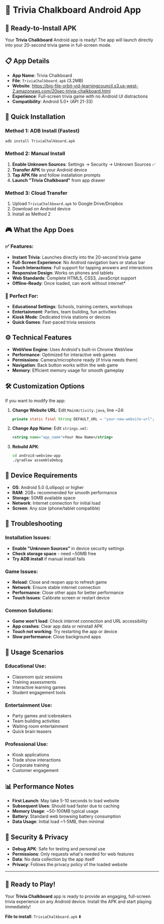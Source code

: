 # 🎯 Trivia Chalkboard Android App

## 📱 Ready-to-Install APK

Your **Trivia Chalkboard** Android app is ready! The app will launch directly into your 20-second trivia game in full-screen mode.

## 📋 App Details

- **App Name**: Trivia Chalkboard  
- **File**: `TriviaChalkboard.apk` (3.2MB)
- **Website**: https://big-file-orbit-vid-learningcouncil.s3.us-west-2.amazonaws.com/20sec-trivia-chalkboard.html
- **Experience**: Full-screen trivia game with no Android UI distractions
- **Compatibility**: Android 5.0+ (API 21-33)

## 🚀 Quick Installation

### Method 1: ADB Install (Fastest)
```bash
adb install TriviaChalkboard.apk
```

### Method 2: Manual Install
1. **Enable Unknown Sources**: Settings → Security → Unknown Sources ✅
2. **Transfer APK** to your Android device
3. **Tap APK file** and follow installation prompts
4. **Launch "Trivia Chalkboard"** from app drawer

### Method 3: Cloud Transfer
1. Upload `TriviaChalkboard.apk` to Google Drive/Dropbox
2. Download on Android device
3. Install as Method 2

## 🎮 What the App Does

### ✅ Features:
- **Instant Trivia**: Launches directly into the 20-second trivia game
- **Full-Screen Experience**: No Android navigation bars or status bar
- **Touch Interactions**: Full support for tapping answers and interactions  
- **Responsive Design**: Works on phones and tablets
- **Web Standards**: Complete HTML5, CSS3, JavaScript support
- **Offline-Ready**: Once loaded, can work without internet*

### 🎯 Perfect For:
- **Educational Settings**: Schools, training centers, workshops
- **Entertainment**: Parties, team building, fun activities
- **Kiosk Mode**: Dedicated trivia stations or devices
- **Quick Games**: Fast-paced trivia sessions

## ⚙️ Technical Features

- **WebView Engine**: Uses Android's built-in Chrome WebView
- **Performance**: Optimized for interactive web games
- **Permissions**: Camera/microphone ready (if trivia needs them)
- **Navigation**: Back button works within the web game
- **Memory**: Efficient memory usage for smooth gameplay

## 🛠️ Customization Options

If you want to modify the app:

1. **Change Website URL**: Edit `MainActivity.java`, line ~24:
   ```java
   private static final String DEFAULT_URL = "your-new-website-url";
   ```

2. **Change App Name**: Edit `strings.xml`:
   ```xml
   <string name="app_name">Your New Name</string>
   ```

3. **Rebuild APK**:
   ```bash
   cd android-webview-app
   ./gradlew assembleDebug
   ```

## 📱 Device Requirements

- **OS**: Android 5.0 (Lollipop) or higher
- **RAM**: 2GB+ recommended for smooth performance
- **Storage**: 50MB available space
- **Network**: Internet connection for initial load
- **Screen**: Any size (phone/tablet compatible)

## 🔧 Troubleshooting

### Installation Issues:
- **Enable "Unknown Sources"** in device security settings
- **Check storage space** - need ~50MB free
- **Try ADB install** if manual install fails

### Game Issues:
- **Reload**: Close and reopen app to refresh game
- **Network**: Ensure stable internet connection
- **Performance**: Close other apps for better performance
- **Touch Issues**: Calibrate screen or restart device

### Common Solutions:
- **Game won't load**: Check internet connection and URL accessibility
- **App crashes**: Clear app data or reinstall APK
- **Touch not working**: Try restarting the app or device
- **Slow performance**: Close background apps

## 🎯 Usage Scenarios

### Educational Use:
- Classroom quiz sessions
- Training assessments  
- Interactive learning games
- Student engagement tools

### Entertainment Use:
- Party games and icebreakers
- Team building activities
- Waiting room entertainment
- Quick brain teasers

### Professional Use:
- Kiosk applications
- Trade show interactions
- Corporate training
- Customer engagement

## 📊 Performance Notes

- **First Launch**: May take 5-10 seconds to load website
- **Subsequent Uses**: Should load faster due to caching
- **Memory Usage**: ~50-100MB typical usage
- **Battery**: Standard web browsing battery consumption
- **Data Usage**: Initial load ~1-5MB, then minimal

## 🔐 Security & Privacy

- **Debug APK**: Safe for testing and personal use
- **Permissions**: Only requests what's needed for web features
- **Data**: No data collection by the app itself
- **Privacy**: Follows the privacy policy of the loaded website

---

## 🎉 Ready to Play!

Your **Trivia Chalkboard** app is ready to provide an engaging, full-screen trivia experience on any Android device. Install the APK and start playing immediately!

**File to install**: `TriviaChalkboard.apk` ⬇️